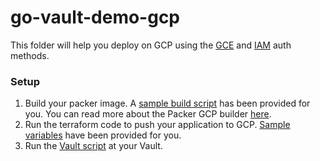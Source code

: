# go-vault-demo-gcp

This folder will help you deploy on GCP using the [GCE](https://www.vaultproject.io/docs/auth/gcp.html#gce) and [IAM](https://www.vaultproject.io/docs/auth/gcp.html#iam) auth methods.

### Setup

1. Build your packer image. A [sample build script](packer/build.sh) has been provided for you. You can read more about the Packer GCP builder [here](https://www.packer.io/docs/builders/googlecompute.html).
2. Run the terraform code to push your application to GCP. [Sample variables](terraform/terraform.tfvars.example) have been provided for you.
3. Run the [Vault script](scripts/vault.sh) at your Vault.

